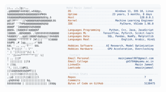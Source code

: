 <picture>
  <source srcset="https://raw.githubusercontent.com/mmazinjameel/mmazinjameel/main/dark_mode.svg?v=1744546621" media="(prefers-color-scheme: dark)">
  <img src="https://raw.githubusercontent.com/mmazinjameel/mmazinjameel/main/light_mode.svg?v=1744546621">
</picture>
